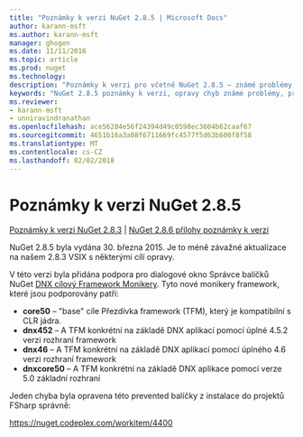 ```yaml
---
title: "Poznámky k verzi NuGet 2.8.5 | Microsoft Docs"
author: karann-msft
ms.author: karann-msft
manager: ghogen
ms.date: 11/11/2016
ms.topic: article
ms.prod: nuget
ms.technology: 
description: "Poznámky k verzi pro včetně NuGet 2.8.5 – známé problémy, opravy chyb, přidaných funkcí a chcete."
keywords: "NuGet 2.8.5 poznámky k verzi, opravy chyb známé problémy, přidat funkce, chcete"
ms.reviewer:
- karann-msft
- unniravindranathan
ms.openlocfilehash: ace56284e56f24394d49c0598ec3604b62caaf67
ms.sourcegitcommit: 4651b16a3a08f6711669fc4577f5d63b600f8f58
ms.translationtype: MT
ms.contentlocale: cs-CZ
ms.lasthandoff: 02/02/2018
---
```

# <a name="nuget-285-release-notes"></a>Poznámky k verzi NuGet 2.8.5

[Poznámky k verzi NuGet 2.8.3](../release-notes/nuget-2.8.3.md) | [NuGet 2.8.6 přílohy poznámky k verzi](../release-notes/nuget-2.8.6.md)

NuGet 2.8.5 byla vydána 30. března 2015. Je to méně závažné aktualizace na našem 2.8.3 VSIX s některými cílí opravy.

V této verzi byla přidána podpora pro dialogové okno Správce balíčků NuGet [DNX cílový Framework Monikery](https://github.com/aspnet/dnx).  Tyto nové monikery framework, které jsou podporovány patří:

* **core50** – "base" cíle Přezdívka framework (TFM), který je kompatibilní s CLR jádra.
* **dnx452** – A TFM konkrétní na základě DNX aplikací pomocí úplné 4.5.2 verzi rozhraní framework
* **dnx46** – A TFM konkrétní na základě DNX aplikací pomocí úplného 4.6 verzi rozhraní framework
* **dnxcore50** – A TFM konkrétní na základě DNX aplikace pomocí verze 5.0 základní rozhraní

Jeden chyba byla opravena této prevented balíčky z instalace do projektů FSharp správně:

https://nuget.codeplex.com/workitem/4400